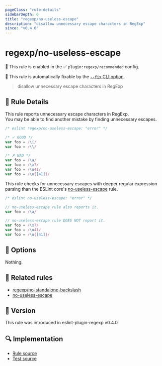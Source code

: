 ```yaml
---
pageClass: "rule-details"
sidebarDepth: 0
title: "regexp/no-useless-escape"
description: "disallow unnecessary escape characters in RegExp"
since: "v0.4.0"
---
```

# regexp/no-useless-escape

💼 This rule is enabled in the ✅ `plugin:regexp/recommended` config.

🔧 This rule is automatically fixable by the [`--fix` CLI option](https://eslint.org/docs/latest/user-guide/command-line-interface#--fix).

<!-- end auto-generated rule header -->

> disallow unnecessary escape characters in RegExp

## :book: Rule Details

This rule reports unnecessary escape characters in RegExp.\
You may be able to find another mistake by finding unnecessary escapes.

<eslint-code-block fix>

```js
/* eslint regexp/no-useless-escape: "error" */

/* ✓ GOOD */
var foo = /\[/
var foo = /\\/

/* ✗ BAD */
var foo = /\a/
var foo = /\x7/
var foo = /\u41/
var foo = /\u{[41]}/
```

</eslint-code-block>

This rule checks for unnecessary escapes with deeper regular expression parsing than the ESLint core's [no-useless-escape] rule.

<eslint-code-block fix>

```js
/* eslint no-useless-escape: "error" */

// no-useless-escape rule also reports it.
var foo = /\a/

// no-useless-escape rule DOES NOT report it.
var foo = /\x7/
var foo = /\u41/
var foo = /\u{[41]}/
```

</eslint-code-block>

## :wrench: Options

Nothing.

## :couple: Related rules

- [regexp/no-standalone-backslash]
- [no-useless-escape]

[regexp/no-standalone-backslash]: ./no-standalone-backslash.md
[no-useless-escape]: https://eslint.org/docs/rules/no-useless-escape

## :rocket: Version

This rule was introduced in eslint-plugin-regexp v0.4.0

## :mag: Implementation

- [Rule source](https://github.com/ota-meshi/eslint-plugin-regexp/blob/master/lib/rules/no-useless-escape.ts)
- [Test source](https://github.com/ota-meshi/eslint-plugin-regexp/blob/master/tests/lib/rules/no-useless-escape.ts)
